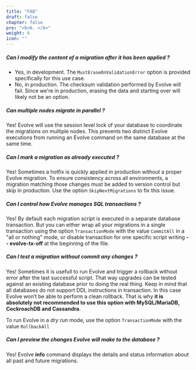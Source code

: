```yaml
---
title: "FAQ"
draft: false
chapter: false
pre: "<b>6. </b>"
weight: 6
icon: ""
---
```


##### <i class="fas fa-check"></i> Can I modify the content of a migration after it has been applied ?
- Yes, in development. The `MustEraseOnValidationError` option is provided specifically for this use case. 
- No, in production. The checksum validation performed by Evolve will fail. Since we're in production, erasing the data and starting over will likely not be an option.

##### <i class="fas fa-check"></i> Can multiple nodes migrate in parallel ?
Yes! Evolve will use the session level lock of your database to coordinate the migrations on multiple nodes. This prevents two distinct Evolve executions from running an Evolve command on the same database at the same time.

##### <i class="fas fa-check"></i> Can I mark a migration as already executed ?
Yes! Sometimes a hotfix is quickly applied in production without a proper Evolve migration. To ensure consistency across all environments, a migration matching those changes must be added to version control but skip in production. Use the option `SkipNextMigrations` to fix this issue.

##### <i class="fas fa-check"></i> Can I control how Evolve manages SQL transactions ?
Yes! By default each migration script is executed in a separate database transaction. But you can either wrap all your migrations in a single transaction using the option `TransactionMode` with the value `CommitAll` in a "all or nothing" mode, or disable transaction for one specific script writing **-- evolve-tx-off** at the beginning of the file.

##### <i class="fas fa-check"></i> Can I test a migration without commit any changes ?
Yes! Sometimes it is usefull to run Evolve and trigger a rollback without error after the last successful script. That way upgrades can be tested against an existing database prior to doing the real thing. Keep in mind that all databases do not support DDL instructions in transaction. In this case Evolve won’t be able to perform a clean rollback. That is why **it is absolutely not recommended to use this option with MySQL/MariaDB, CockroachDB and Cassandra**.

To run Evolve in a _dry run_ mode, use the option `TransactionMode` with the value `RollbackAll`

##### <i class="fas fa-check"></i> Can I preview the changes Evolve will make to the database ?
Yes! Evolve **info** command displays the details and status information about all past and future migrations.
